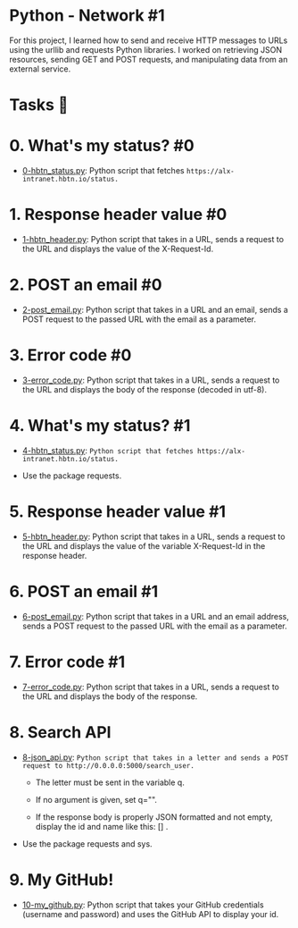 # Python - Network #1

For this project, I learned how to send and receive HTTP messages to URLs using the urllib and requests Python libraries. I worked on retrieving JSON resources, sending GET and POST requests, and manipulating data from an external service.

# Tasks 📃

# 0. What's my status? #0

  + <u>[0-hbtn_status.py](https://github.com/Heshbon/alx-higher_level_programming/blob/master/0x11-python-network_1/0-hbtn_status.py)</u>: Python script that fetches `https://alx-intranet.hbtn.io/status.`

# 1. Response header value #0

  + <u>[1-hbtn_header.py](https://github.com/Heshbon/alx-higher_level_programming/blob/master/0x11-python-network_1/1-hbtn_header.py)</u>: Python script that takes in a URL, sends a request to the URL and displays the value of the X-Request-Id.

# 2. POST an email #0

  + <u>[2-post_email.py](https://github.com/Heshbon/alx-higher_level_programming/blob/master/0x11-python-network_1/2-post_email.py)</u>: Python script that takes in a URL and an email, sends a POST request to the passed URL with the email as a parameter.

# 3. Error code #0

  + <u>[3-error_code.py](https://github.com/Heshbon/alx-higher_level_programming/blob/master/0x11-python-network_1/3-error_code.py)</u>: Python script that takes in a URL, sends a request to the URL and displays the body of the response (decoded in utf-8).

# 4. What's my status? #1

  + <u>[4-hbtn_status.py](https://github.com/Heshbon/alx-higher_level_programming/blob/master/0x11-python-network_1/4-hbtn_status.py)</u>: `Python script that fetches https://alx-intranet.hbtn.io/status.`

  + Use the package requests.

# 5. Response header value #1

  + <u>[5-hbtn_header.py](https://github.com/Heshbon/alx-higher_level_programming/blob/master/0x11-python-network_1/5-hbtn_header.py)</u>: Python script that takes in a URL, sends a request to the URL and displays the value of the variable X-Request-Id in the response header.

# 6. POST an email #1

  + <u>[6-post_email.py](https://github.com/Heshbon/alx-higher_level_programming/blob/master/0x11-python-network_1/6-post_email.py)</u>: Python script that takes in a URL and an email address, sends a POST request to the passed URL with the email as a parameter.

# 7. Error code #1

  + <u>[7-error_code.py](https://github.com/Heshbon/alx-higher_level_programming/blob/master/0x11-python-network_1/7-error_code.py)</u>: Python script that takes in a URL, sends a request to the URL and displays the body of the response.

# 8. Search API

  + <u>[8-json_api.py](https://github.com/Heshbon/alx-higher_level_programming/blob/master/0x11-python-network_1/8-json_api.py)</u>: `Python script that takes in a letter and sends a POST request to http://0.0.0.0:5000/search_user.`

	+ The letter must be sent in the variable q.

	+ If no argument is given, set q="".

	+ If the response body is properly JSON formatted and not empty, display the id and name like this: [<id>] <name>.

  + Use the package requests and sys.

# 9. My GitHub!

  + <u>[10-my_github.py](https://github.com/Heshbon/alx-higher_level_programming/blob/master/0x11-python-network_1/10-my_github.py)</u>: Python script that takes your GitHub credentials (username and password) and uses the GitHub API to display your id.
